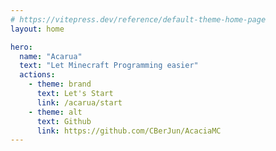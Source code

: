 ```yaml
---
# https://vitepress.dev/reference/default-theme-home-page
layout: home

hero:
  name: "Acarua"
  text: "Let Minecraft Programming easier"
  actions:
    - theme: brand
      text: Let's Start
      link: /acarua/start
    - theme: alt
      text: Github
      link: https://github.com/CBerJun/AcaciaMC
---
```


<style>:root {
  --vp-home-hero-name-color: transparent;
  --vp-home-hero-name-background: -webkit-linear-gradient(120deg, #228ec7, rgba(188,102,236,0.98));

  --vp-home-hero-image-background-image: linear-gradient(#4eb4f8 40%, rgba(197,123,238,0.98) 50%);
  --vp-home-hero-image-filter: blur(44px);
}

@media (min-width: 640px) {
  :root {
    --vp-home-hero-image-filter: blur(56px);
  }
}

@media (min-width: 960px) {
  :root {
    --vp-home-hero-image-filter: blur(56px);
  }
}
</style>
